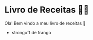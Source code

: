 # Livro de Receitas :man_cook:



Ola! Bem vindo a meu livro de receitas :wave:



- strongoff de frango